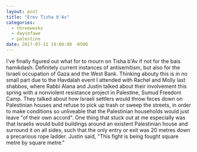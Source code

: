 ```yaml
---
layout: post
title: "Erev Tisha b'Av"
categories:
  - threeweeks
  - daysofawe
  - palestine
date: 2017-07-31 19:00:00 -0500
---
```


I've finally figured out what for to mourn on Tisha b'Av if not for the bais hamikdash. 
Definitely current instances of antisemitism, but also for the Israeli occupation of Gaza 
and the West Bank. Thinking abouty this is in no small part due to the Havdalah event I attended
with Rachel and Molly last shabbos, where Rabbi Alana and Justin talked about their involvement 
this spring with a nonviolent resistance project in Palestine, Sumud Freedom Camp. They talked 
about how Israeli settlers would throw feces down on Palestinian houses and refuse to pick up 
trash or sweep the streets, in order to make conditions so unliveable that the Palestinian 
households would just leave "of their own accord". One thing that stuck out at me especially 
was that Israelis would build buildings around an existent Palestinian house and surround it 
on all sides, such that the only entry or exit was 20 metres down a precarious rope ladder. 
Justin said, "This fight is being fought square metre by square metre."